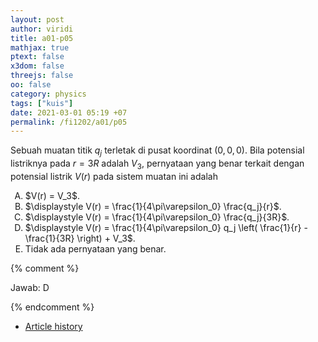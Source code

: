 ```yaml
---
layout: post
author: viridi
title: a01-p05
mathjax: true
ptext: false
x3dom: false
threejs: false
oo: false
category: physics
tags: ["kuis"]
date: 2021-03-01 05:19 +07
permalink: /fi1202/a01/p05
---
```

Sebuah muatan titik $q_j$ terletak di pusat koordinat $(0, 0, 0)$. Bila potensial listriknya pada $r = 3R$ adalah $V_3$, pernyataan yang benar terkait dengan potensial listrik $V(r)$ pada sistem muatan ini adalah
<ol type="A">
<li>$V(r) = V_3$.</li>
<li>$\displaystyle V(r) = \frac{1}{4\pi\varepsilon_0} \frac{q_j}{r}$.</li>
<li>$\displaystyle V(r) = \frac{1}{4\pi\varepsilon_0} \frac{q_j}{3R}$.</li>
<li>$\displaystyle V(r) = \frac{1}{4\pi\varepsilon_0} q_j \left( \frac{1}{r} - \frac{1}{3R} \right) + V_3$.</li>
<li>Tidak ada pernyataan yang benar.</li>
</ol>

{% comment %}

Jawab: D

{% endcomment %}

+ [Article history](https://github.com/butiran/butiran.github.io/commits/master/_posts/fi1202/a01/2021-03-01-p05.md)
